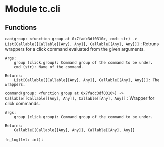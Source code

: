 Module tc.cli
=============

Functions
---------

    
`cao(group: <function group at 0x7fadc3df0310>, cmd: str) ‑> List[Callable[[Callable[[Any], Any]], Callable[[Any], Any]]]`
:   Retruns wrappers for a click command evaluated from the given arguments.
    
    Args:
        group (click.group): Command group of the command to be under.
        cmd (str): Name of the command.
    
    Returns:
        List[Callable[[Callable[[Any], Any]], Callable[[Any], Any]]]: The wrappers.

    
`command(group: <function group at 0x7fadc3df0310>) ‑> Callable[[Callable[[Any], Any]], Callable[[Any], Any]]`
:   Wrapper for click commands.
    
    Args:
        group (click.group): Command group of the command to be under.
    
    Returns:
        Callable[[Callable[[Any], Any]], Callable[[Any], Any]]

    
`fn_log(lvl: int)`
:
